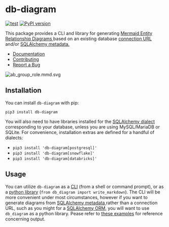 # db-diagram

[![test](https://github.com/enorganic/db-diagram/actions/workflows/test.yml/badge.svg?branch=main)](https://github.com/enorganic/db-diagram/actions/workflows/test.yml)
[![PyPI version](https://badge.fury.io/py/db-diagram.svg?icon=si%3Apython)](https://badge.fury.io/py/db-diagram)

This package provides a CLI and library for generating
[Mermaid Entity Relationship Diagrams
](https://mermaid.js.org/syntax/entityRelationshipDiagram.html)
based on an existing database [connection URL
](https://docs.sqlalchemy.org/en/20/core/engines.html#database-urls) and/or
[SQLAlchemy metadata.
](https://docs.sqlalchemy.org/en/20/core/metadata.html)

- [Documentation](https://db-diagram.enorganic.org)
- [Contributing](https://db-diagram.enorganic.org/contributing)
- [Report a Bug](https://github.com/enorganic/db-diagram/issues)

![ab_group_role.mmd.svg](https://db-diagram.enorganic.org/examples/airflow/depth=2/svg/ab_group_role.mmd.svg)

## Installation

You can install `db-diagram` with pip:

```shell
pip3 install db-diagram
```

You will also need to have libraries installed for the
[SQLAlchemy dialect](https://docs.sqlalchemy.org/en/latest/dialects/)
corresponding to your database, unless you are using MySQL/MariaDB
or SQLite. For convenience, installation extras are defined for a handful of
dialects:

- `pip3 install 'db-diagram[postgresql]'`
- `pip3 install 'db-diagram[snowflake]'`
- `pip3 install 'db-diagram[databricks]'`

## Usage

You can utilize `db-diagram` as a
[CLI](https://db-diagram.enorganic.or/cli/) (from a shell or command prompt),
or as a [python library](https://db-diagram.enorganic.or/api/)
(`from db_diagram import write_markdown`).
The CLI will be more convenient under most circumstances, however
if you want to generate diagrams from [SQLAlchemy metadata
](https://docs.sqlalchemy.org/en/20/core/metadata.html) rather than
a connection URL, such as you might for a
[SQLAlchemy ORM](https://docs.sqlalchemy.org/en/latest/orm/),
you will want to use `db_diagram` as a python library.
Pease refer to [these examples](https://db-diagram.enorganic.or/examples/)
for reference concerning output.

